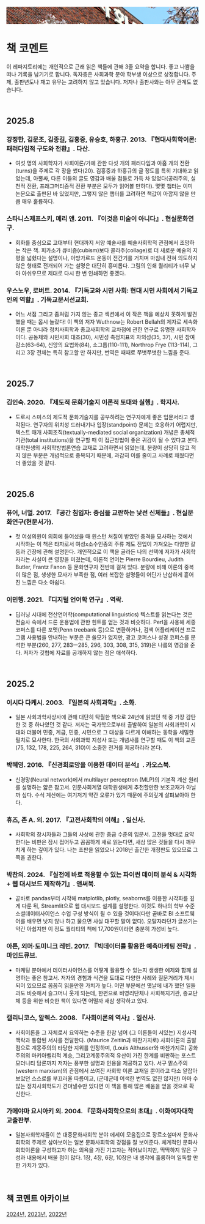 <p align="center">
  <img src="https://github.com/hxk271/Syllabi/blob/main/sb1.jpg">
</p>

# 책 코멘트

이 레파지토리에는 개인적으로 근래 읽은 책들에 관해 3줄 요약을 합니다. 좋고 나쁨을 떠나 기록을 남기기로 합니다. 독자층은 사회과학 분야 학부생 이상으로 상정합니다. 주제, 출판년도나 재고 유무는 고려하지 않고 있습니다. 저자나 출판사와는 아무 관계도 없습니다.

<br/>

## 2025.8

### 강정한, 김문조, 김종길, 김홍중, 유승호, 하홍규. 2013. 『현대사회학이론: 패러다임적 구도와 전환』. 다산.

- 여섯 명의 사회학자가 사회이론/가에 관한 다섯 개의 패러다임과 아홉 개의 전환(turns)을 주제로 각 장을 썼다(20). 김홍중과 하홍규의 글 정도를 특히 기대하고 읽었는데, 아뿔싸, 다른 이들의 글도 영감과 배울 점들로 가득 차 있었다(공리주의, 실천적 전환, 프래그머티즘적 전환 부분은 모두가 읽어볼 만하다). 몇몇 챕터는 이미 논문으로 출판된 바 있었지만, 그렇지 않은 챕터를 고려하면 책값이 아깝지 않을 만큼 매우 훌륭하다.

### 스타니스제프스키, 메리 앤. 2011. 『이것은 미술이 아니다』. 현실문화연구.

- 회화를 중심으로 고대부터 현대까지 서양 예술사를 예술사회학적 관점에서 조망하는 작은 책. 피카소가 큐비즘(cubism)보다 콜라주(collage)로 더 새로운 예술의 지평을 넓혔다는 설명이나, 아방가르드 운동이 전간기를 거치며 마침내 전혀 의도하지 않은 형태로 전개되어 가는 설명은 대단히 흥미롭다. 그림의 인쇄 퀄리티가 너무 낮아 아쉬우므로 제대로 다시 한 번 인쇄하면 좋겠다.

### 우스노우, 로버트. 2014. 『기독교와 시민 사회: 현대 시민 사회에서 기독교인의 역할』. 기독교문서선교회.

- 어느 서점 그리고 좀처럼 가지 않는 종교 섹션에서 이 작은 책을 예상치 못하게 발견했을 때는 몹시 놀랐다! 이 책의 저자 Wuthnow는 Robert Bellah의 제자로 세속화 이론 뿐 아니라 정치사회학과 종교사회학의 교차점에 관한 연구로 유명한 사회학자이다. 공동체와 시민사회 대조(30), 시민성 측정지표의 자의성(35, 37), 시민 참여 감소(63-64), 신앙의 요법화(84), 소그룹(110-111), Northrop Frye (113-114), 그리고 3장 전체는 특히 참고할 만 하지만, 번역은 때때로 쭈볏쭈볏한 느낌을 준다.


<br/>

## 2025.7

### 김인숙. 2020. 『제도적 문화기술지 이론적 토대와 실행』. 학지사.

- 도로시 스미스의 제도적 문화기술지를 공부하려는 연구자에게 좋은 입문서라고 생각된다. 연구자의 위치성 드러내기나 입장(standpoint) 문제는 호응하기 어렵지만, 텍스트 매개 사회조직(textually-mediated social organization) 개념은 총체적 기관(total institutions)을 연구할 때 이 접근방법이 좋은 귀감이 될 수 있다고 본다. 대학원생의 사회학방법론연습 교재로 고려하면서 읽었는데, 분량이 상당히 많고 적지 않은 부분은 개념적으로 중복되기 때문에, 과감히 이를 줄이고 사례로 채웠다면 더 좋았을 것 같다.


<br/>

## 2025.6

### 퓨어, 너멀. 2017. 『공간 침입자: 중심을 교란하는 낯선 신체들』. 현실문화연구(현문서가).

- 첫 여성의원이 의회에 들어섰을 때 윈스턴 처칠이 받았던 충격을 묘사하는 것에서 시작하는 이 책은 타자로서 여성x소수인종의 주류 제도 진입이 가져오는 다양한 갈등과 긴장에 관해 설명한다. 개인적으로 이 책을 골라든 나의 선택에 저자가 사회학자라는 사실이 큰 영향을 미쳤는데, 이론적 언어는 Pierre Bourdieu, Judith Butler, Frantz Fanon 등 문화연구자 전반에 걸쳐 있다. 분량에 비해 이론의 중복이 많은 점, 생생한 묘사가 부족한 점, 여러 복잡한 설명들이 어딘가 난삽하게 흩어진 느낌은 다소 아쉽다.

### 이민행. 2021. 『디지털 언어학 연구』. 역락.

- 딥러닝 시대에 전산언어학(computational linguistics) 텍스트를 읽는다는 것은 전술사 속에서 드론 운용법에 관한 힌트를 얻는 것과 비슷하다. Perl을 사용해 세종 코퍼스를 다른 포멧(Penn treebank 등)으로 변환하거나, 검색 어플리케이션 프로그램 사용법을 안내하는 부분은 큰 쓸모가 없지만, 광고 코퍼스나 성경 코퍼스를 분석한 부분(260, 277, 283ㅡ285, 296, 303, 308, 315, 319)은 나름의 영감을 준다. 저자가 깃헙에 자료를 공개하지 않는 점은 애석하다.


<br/>

## 2025.2

### 이시다 다케시. 2003. 『일본의 사회과학』. 소화.

- 일본 사회과학사상사에 관해 대단히 탁월한 책으로 24년에 읽었던 책 중 가장 감탄한 것 중 하나였던 것 같다. 저자는 국가학으로부터 출발하여 일본의 사회과학이 시대와 더불어 민중, 계급, 민중, 시민으로 그 대상을 다르게 이해하는 동학을 세밀한 필치로 묘사한다. 한국의 사회과학 지성사 또는 개념사를 연구할 때도 이 책의 교훈(75, 132, 178, 225, 264, 310)이 소중한 전거를 제공하리라 본다.


### 박혜영. 2016. 『신경회로망을 이용한 데이터 분석』. 카오스북.

- 신경망(Neural network)에서 multilayer perceptron (MLP)의 기본적 계산 원리를 설명하는 얇은 참고서. 인문사회계열 대학원생에게 추천할만한 보조교재가 아닐까 싶다. 수식 계산에는 여기저기 약간 오류가 있기 때문에 주의깊게 살펴보아야 한다.


### 휴즈, 존 A. 외. 2017. 『고전사회학의 이해』. 일신사.
 
- 사회학의 창시자들과 그들의 사상에 관한 중급 수준의 입문서. 고전을 멋대로 요약한다는 비판은 잠시 접어두고 꼼꼼하게 새로 읽는다면, 새삼 많은 것들을 다시 깨우치게 하는 깊이가 있다. 나는 초판을 읽었으나 2018년 출간한 개정판도 있으므로 그쪽을 권한다.


### 박찬의. 2024. 『실전에 바로 적용할 수 있는 파이썬 데이터 분석 & 시각화 + 웹 대시보드 제작하기』. 앤써북.

- 곧바로 pandas부터 시작해 matplotlib, plotly, seaborns를 이용한 시각화를 깊게 다룬 뒤, Streamlit으로 웹 대시보드 설계를 설명한다. 이것도 하나의 학부 수준 소셜데이터사이언스 수업 구성 방식이 될 수 있을 것이다(다만 곧바로 BI 소프트웨어를 배우면 낫지 않나 하고 물으면 사실 대꾸할 말이 없다). 오탈자라던가 글쓰기는 약간 아쉽지만 이 정도 퀄리티의 책에 17,700원이라면 충분히 가성비 높다.


### 아튼, 외머·도미니크 레빈. 2017. 『빅데이터를 활용한 예측마케팅 전략』. 마인드큐브.
 
- 마케팅 분야에서 데이터사이언스를 어떻게 활용할 수 있는지 생생한 예제와 함께 설명하는 좋은 참고서. 저자의 경험과 식견을 토대로 다양한 사례와 질문거리가 제시되어 있으므로 꼼꼼히 읽을만한 가치가 높다. 어떤 부분에선 옛날에 내가 했던 일들과도 비슷해서 슬그머니 웃게 되는데, 한편으로 비영리단체나 사회복지기관, 종교단체 등을 위한 비슷한 책이 있다면 어떨까 새삼 생각하고 있다.


### 캘리니코스, 알렉스. 2008. 『사회이론의 역사』. 일신사.

- 사회이론을 그 자체로서 요약하는 수준을 한참 넘어 (그 이론들이 서있는) 지성사적 맥락과 통합된 서사를 전달한다. (Maurice Zeitlin과 마찬가지로) 사회이론의 출발점으로 계몽주의의 타당한 지위를 인정하며, (Louis Althusser와 마찬가지로) 공화주의의 마키아벨리적 계승, 그리고계몽주의적 유산이 가진 한계를 비판하는 포스트모더니티 담론까지 저자는 풍부한 설명과 인용을 제공하고 있다. 서구 맑스주의(western marxism)의 관점에서 쓰여진 사회학 이론 교재일 뿐이라고 다소 얕잡아 보았던 스스로를 부끄러울 따름이고, (군데군데 어색한 번역도 없진 않지만) 아마 수많는 정치사회학도가 견뎌낼수만 있다면 이 책을 통해 많은 배움을 얻을 것으로 확신한다.


### 가메야마 요시아키 외. 2004. 『문화사회학으로의 초대』. 이화여자대학교출판부.
 
- 일본사회학자들이 쓴 대중문화사회학 분야 에세이 모음집으로 장르소설마저 문화사회학의 주제로 삼아보이는 일본 문화사회학의 강점을 잘 보여준다. 체계적인 문화사회학이론을 구성하고자 하는 의욕을 가진 기고자는 적어보이지만, 딱딱하지 않은 구성과 내용에서 배울 점이 많다. 1장, 4장, 6장, 10장은 내 생각에 훌륭하며 일독할 만한 가치가 있다.



<br/>

## 책 코멘트 아카이브

[2024년](https://github.com/hxk271/BooksCommented/blob/main/2024.md), [2023년](https://github.com/hxk271/BooksCommented/blob/main/2023.md), [2022년](https://github.com/hxk271/BooksCommented/blob/main/2022.md)
